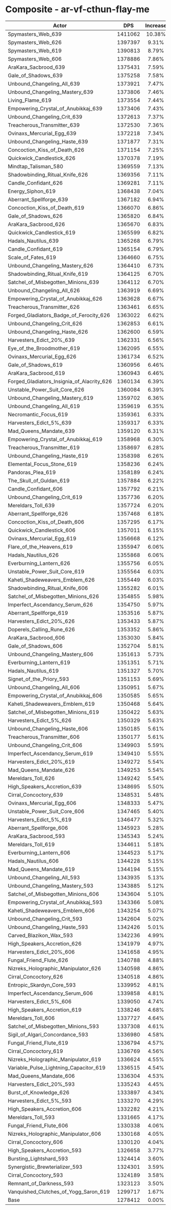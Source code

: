 # Composite - ar-vf-cthun-flay-me
| Actor | DPS | Increase |
|---|:---:|:---:|
|Spymasters_Web_639|1411062|10.38%|
|Spymasters_Web_626|1397397|9.31%|
|Spymasters_Web_619|1390813|8.79%|
|Spymasters_Web_606|1378886|7.86%|
|AraKara_Sacbrood_639|1375431|7.59%|
|Gale_of_Shadows_639|1375258|7.58%|
|Unbound_Changeling_All_639|1373921|7.47%|
|Unbound_Changeling_Mastery_639|1373806|7.46%|
|Living_Flame_619|1373554|7.44%|
|Empowering_Crystal_of_Anubikkaj_639|1373406|7.43%|
|Unbound_Changeling_Crit_639|1372613|7.37%|
|Treacherous_Transmitter_639|1372530|7.36%|
|Ovinaxs_Mercurial_Egg_639|1372218|7.34%|
|Unbound_Changeling_Haste_639|1371877|7.31%|
|Concoction_Kiss_of_Death_626|1371154|7.25%|
|Quickwick_Candlestick_626|1370378|7.19%|
|Mindtap_Talisman_580|1369559|7.13%|
|Shadowbinding_Ritual_Knife_626|1369356|7.11%|
|Candle_Confidant_626|1369281|7.11%|
|Energy_Siphon_619|1368438|7.04%|
|Aberrant_Spellforge_639|1367182|6.94%|
|Concoction_Kiss_of_Death_619|1366070|6.86%|
|Gale_of_Shadows_626|1365820|6.84%|
|AraKara_Sacbrood_626|1365670|6.83%|
|Quickwick_Candlestick_619|1365599|6.82%|
|Hadals_Nautilus_639|1365268|6.79%|
|Candle_Confidant_619|1365154|6.79%|
|Scale_of_Fates_619|1364660|6.75%|
|Unbound_Changeling_Mastery_626|1364410|6.73%|
|Shadowbinding_Ritual_Knife_619|1364125|6.70%|
|Satchel_of_Misbegotten_Minions_639|1364112|6.70%|
|Unbound_Changeling_All_626|1363919|6.69%|
|Empowering_Crystal_of_Anubikkaj_626|1363628|6.67%|
|Treacherous_Transmitter_626|1363461|6.65%|
|Forged_Gladiators_Badge_of_Ferocity_626|1363022|6.62%|
|Unbound_Changeling_Crit_626|1362853|6.61%|
|Unbound_Changeling_Haste_626|1362600|6.59%|
|Harvesters_Edict_20%_639|1362331|6.56%|
|Eye_of_the_Broodmother_619|1362095|6.55%|
|Ovinaxs_Mercurial_Egg_626|1361734|6.52%|
|Gale_of_Shadows_619|1360956|6.46%|
|AraKara_Sacbrood_619|1360943|6.46%|
|Forged_Gladiators_Insignia_of_Alacrity_626|1360134|6.39%|
|Unstable_Power_Suit_Core_626|1360084|6.39%|
|Unbound_Changeling_Mastery_619|1359702|6.36%|
|Unbound_Changeling_All_619|1359619|6.35%|
|Necromantic_Focus_619|1359361|6.33%|
|Harvesters_Edict_5%_639|1359317|6.33%|
|Mad_Queens_Mandate_639|1359120|6.31%|
|Empowering_Crystal_of_Anubikkaj_619|1358968|6.30%|
|Treacherous_Transmitter_619|1358697|6.28%|
|Unbound_Changeling_Haste_619|1358398|6.26%|
|Elemental_Focus_Stone_619|1358236|6.24%|
|Pandoras_Plea_619|1358189|6.24%|
|The_Skull_of_Guldan_619|1357884|6.22%|
|Candle_Confidant_606|1357792|6.21%|
|Unbound_Changeling_Crit_619|1357736|6.20%|
|Mereldars_Toll_639|1357724|6.20%|
|Aberrant_Spellforge_626|1357468|6.18%|
|Concoction_Kiss_of_Death_606|1357295|6.17%|
|Quickwick_Candlestick_606|1357011|6.15%|
|Ovinaxs_Mercurial_Egg_619|1356668|6.12%|
|Flare_of_the_Heavens_619|1355947|6.06%|
|Hadals_Nautilus_626|1355868|6.06%|
|Everburning_Lantern_626|1355756|6.05%|
|Unstable_Power_Suit_Core_619|1355564|6.03%|
|Kaheti_Shadeweavers_Emblem_626|1355449|6.03%|
|Shadowbinding_Ritual_Knife_606|1355282|6.01%|
|Satchel_of_Misbegotten_Minions_626|1354855|5.98%|
|Imperfect_Ascendancy_Serum_626|1354750|5.97%|
|Aberrant_Spellforge_619|1353516|5.87%|
|Harvesters_Edict_20%_626|1353433|5.87%|
|Doperels_Calling_Rune_626|1353352|5.86%|
|AraKara_Sacbrood_606|1353030|5.84%|
|Gale_of_Shadows_606|1352704|5.81%|
|Unbound_Changeling_Mastery_606|1351613|5.73%|
|Everburning_Lantern_619|1351351|5.71%|
|Hadals_Nautilus_619|1351327|5.70%|
|Signet_of_the_Priory_593|1351153|5.69%|
|Unbound_Changeling_All_606|1350951|5.67%|
|Empowering_Crystal_of_Anubikkaj_606|1350585|5.65%|
|Kaheti_Shadeweavers_Emblem_619|1350468|5.64%|
|Satchel_of_Misbegotten_Minions_619|1350422|5.63%|
|Harvesters_Edict_5%_626|1350329|5.63%|
|Unbound_Changeling_Haste_606|1350185|5.61%|
|Treacherous_Transmitter_606|1350177|5.61%|
|Unbound_Changeling_Crit_606|1349903|5.59%|
|Imperfect_Ascendancy_Serum_619|1349410|5.55%|
|Harvesters_Edict_20%_619|1349272|5.54%|
|Mad_Queens_Mandate_626|1349253|5.54%|
|Mereldars_Toll_626|1349242|5.54%|
|High_Speakers_Accretion_639|1348695|5.50%|
|Cirral_Concoctory_639|1348531|5.48%|
|Ovinaxs_Mercurial_Egg_606|1348333|5.47%|
|Unstable_Power_Suit_Core_606|1347465|5.40%|
|Harvesters_Edict_5%_619|1346477|5.32%|
|Aberrant_Spellforge_606|1345923|5.28%|
|AraKara_Sacbrood_593|1345343|5.24%|
|Mereldars_Toll_619|1344611|5.18%|
|Everburning_Lantern_606|1344523|5.17%|
|Hadals_Nautilus_606|1344228|5.15%|
|Mad_Queens_Mandate_619|1344194|5.15%|
|Unbound_Changeling_All_593|1343935|5.13%|
|Unbound_Changeling_Mastery_593|1343885|5.12%|
|Satchel_of_Misbegotten_Minions_606|1343604|5.10%|
|Empowering_Crystal_of_Anubikkaj_593|1343366|5.08%|
|Kaheti_Shadeweavers_Emblem_606|1343254|5.07%|
|Unbound_Changeling_Crit_593|1342604|5.02%|
|Unbound_Changeling_Haste_593|1342426|5.01%|
|Carved_Blazikon_Wax_593|1342236|4.99%|
|High_Speakers_Accretion_626|1341979|4.97%|
|Harvesters_Edict_20%_606|1341658|4.95%|
|Fungal_Friend_Flute_626|1340788|4.88%|
|Nizreks_Holographic_Manipulator_626|1340598|4.86%|
|Cirral_Concoctory_626|1340518|4.86%|
|Entropic_Skardyn_Core_593|1339952|4.81%|
|Imperfect_Ascendancy_Serum_606|1339858|4.81%|
|Harvesters_Edict_5%_606|1339050|4.74%|
|High_Speakers_Accretion_619|1338246|4.68%|
|Mereldars_Toll_606|1337727|4.64%|
|Satchel_of_Misbegotten_Minions_593|1337308|4.61%|
|Sigil_of_Algari_Concordance_593|1336980|4.58%|
|Fungal_Friend_Flute_619|1336794|4.57%|
|Cirral_Concoctory_619|1336769|4.56%|
|Nizreks_Holographic_Manipulator_619|1336624|4.55%|
|Variable_Pulse_Lightning_Capacitor_619|1336515|4.54%|
|Mad_Queens_Mandate_606|1336304|4.53%|
|Harvesters_Edict_20%_593|1335243|4.45%|
|Burst_of_Knowledge_626|1333897|4.34%|
|Harvesters_Edict_5%_593|1333270|4.29%|
|High_Speakers_Accretion_606|1332282|4.21%|
|Mereldars_Toll_593|1331665|4.17%|
|Fungal_Friend_Flute_606|1330338|4.06%|
|Nizreks_Holographic_Manipulator_606|1330168|4.05%|
|Cirral_Concoctory_606|1330120|4.04%|
|High_Speakers_Accretion_593|1326658|3.77%|
|Bursting_Lightshard_593|1324414|3.60%|
|Synergistic_Brewterializer_593|1324301|3.59%|
|Cirral_Concoctory_593|1324189|3.58%|
|Remnant_of_Darkness_593|1323123|3.50%|
|Vanquished_Clutches_of_Yogg_Saron_619|1299717|1.67%|
|Base|1278412|0.00%|
